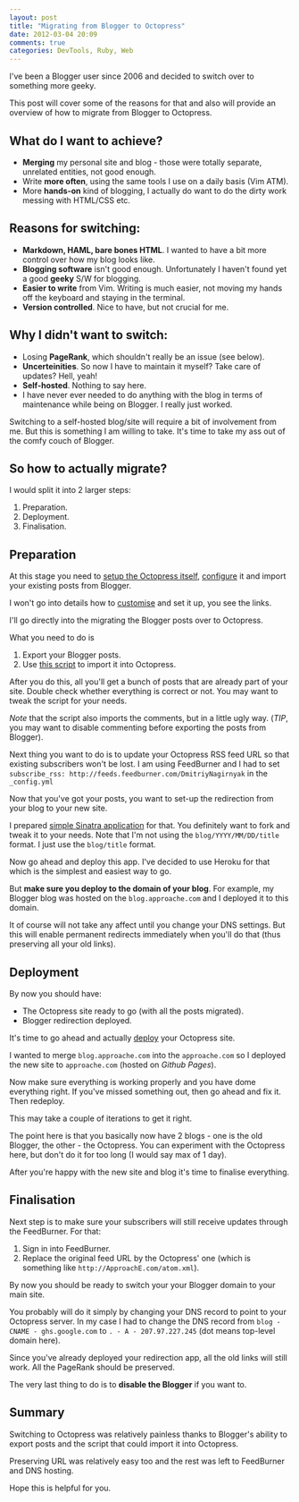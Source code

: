 ```yaml
---
layout: post
title: "Migrating from Blogger to Octopress"
date: 2012-03-04 20:09
comments: true
categories: DevTools, Ruby, Web
---
```



I've been a Blogger user since 2006 and decided to switch over to something more geeky.

This post will cover some of the reasons for that and also will provide an overview
of how to migrate from Blogger to Octopress.

What do I want to achieve?
----------------------------

- **Merging** my personal site and blog - those were totally separate, unrelated entities, not good enough.
- Write **more often**, using the same tools I use on a daily basis (Vim ATM).
- More **hands-on** kind of blogging, I actually do want to do the dirty work messing with HTML/CSS etc.



Reasons for switching:
---------------------------

- **Markdown, HAML, bare bones HTML**. I wanted to have a bit more control over how my blog looks like.
- **Blogging software** isn't good enough. Unfortunately I haven't found yet a good **geeky** S/W for blogging.
- **Easier to write** from Vim. Writing is much easier, not moving my hands off the keyboard and staying in the terminal.
- **Version controlled**. Nice to have, but not crucial for me.

Why I didn't want to switch:
----------------------------

- Losing **PageRank**, which shouldn't really be an issue (see below).
- **Uncerteinities**. So now I have to maintain it myself? Take care of updates? Hell, yeah!
- **Self-hosted**. Nothing to say here.
- I have never ever needed to do anything with the blog in terms of maintenance while being on Blogger. I really just worked.

Switching to a self-hosted blog/site will require a bit of involvement from me.
But this is something I am willing to take. It's time to take my ass out of the comfy couch of Blogger.


So how to actually migrate?
--------------------------
I would split it into 2 larger steps:

1. Preparation.
2. Deployment.
3. Finalisation.


Preparation
--------------------------
At this stage you need to [setup the Octopress itself](http://octopress.org/docs/setup), [configure](http://octopress.org/docs/configuring) it and import your existing posts from Blogger.

I won't go into details how to [customise](http://octopress.org/docs/theme) and set it up, you see the links.

I'll go directly into the migrating the Blogger posts over to Octopress.

What you need to do is

1. Export your Blogger posts.
2. Use [this script](https://gist.github.com/1765496) to import it into Octopress.

After you do this, all you'll get a bunch of posts that are already part of your site.
Double check whether everything is correct or not. You may want to tweak the script for your needs.

*Note* that the script also imports the comments, but in a little ugly way.
(*TIP*, you may want to disable commenting before exporting the posts from Blogger).


Next thing you want to do is to update your Octopress RSS feed URL so that existing subscribers won't be lost.
I am using FeedBurner and I had to set `subscribe_rss: http://feeds.feedburner.com/DmitriyNagirnyak` in the `_config.yml`

Now that you've got your posts, you want to set-up the redirection from your blog to your new site.

I prepared [simple Sinatra application](https://github.com/dnagir/approache-redirects/blob/master/app.rb) for that.
You definitely want to fork and tweak it to your needs. Note that I'm not using the `blog/YYYY/MM/DD/title` format.
I just use the `blog/title` format.

Now go ahead and deploy this app. I've decided to use Heroku for that which is the simplest and easiest way to go.

But **make sure you deploy to the domain of your blog**. For example, my Blogger blog was hosted on the `blog.approache.com` and I deployed it to this domain.

It of course will not take any affect until you change your DNS settings.
But this will enable permanent redirects immediately when you'll do that (thus preserving all your old links).


Deployment
-------------------------------------------

By now you should have:

- The Octopress site ready to go (with all the posts migrated).
- Blogger redirection deployed.

It's time to go ahead and actually [deploy](http://octopress.org/docs/deploying) your Octopress site.

I wanted to merge `blog.approache.com` into the `approache.com` so I deployed the new site to `approache.com`
(hosted on *Github Pages*).

Now make sure everything is working properly and you have dome everything right.
If you've missed something out, then go ahead and fix it. Then redeploy.

This may take a couple of iterations to get it right.

The point here is that you basically now have 2 blogs - one is the old Blogger, the other - the Octopress.
You can experiment with the Octopress here, but don't do it for too long (I would say max of 1 day).

After you're happy with the new site and blog it's time to finalise everything.

Finalisation
---------------------------------------------

Next step is to make sure your subscribers will still receive updates through the FeedBurner.
For that:

1. Sign in into FeedBurner.
2. Replace the original feed URL by the Octopress' one (which is something like `http://ApproachE.com/atom.xml`).


By now you should be ready to switch your your Blogger domain to your main site.

You probably will do it simply by changing your DNS record to point to your Octopress server.
In my case I had to change the DNS record from `blog - CNAME - ghs.google.com` to `. - A - 207.97.227.245` (dot means top-level domain here).

Since you've already deployed your redirection app, all the old links will still work.
All the PageRank should be preserved.

The very last thing to do is to **disable the Blogger** if you want to.

Summary
----------------------------------------------

Switching to Octopress was relatively painless thanks to Blogger's ability to export posts and the script that could import it into Octopress.

Preserving URL was relatively easy too and the rest was left to FeedBurner and DNS hosting.


Hope this is helpful for you.

